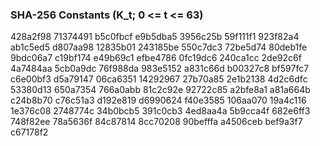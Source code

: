 ### SHA-256 Constants (K_t; 0 <= t <= 63)

428a2f98 71374491 b5c0fbcf e9b5dba5 3956c25b 59f111f1 923f82a4 ab1c5ed5 
d807aa98 12835b01 243185be 550c7dc3 72be5d74 80deb1fe 9bdc06a7 c19bf174 
e49b69c1 efbe4786 0fc19dc6 240ca1cc 2de92c6f 4a7484aa 5cb0a9dc 76f988da 
983e5152 a831c66d b00327c8 bf597fc7 c6e00bf3 d5a79147 06ca6351 14292967 
27b70a85 2e1b2138 4d2c6dfc 53380d13 650a7354 766a0abb 81c2c92e 92722c85 
a2bfe8a1 a81a664b c24b8b70 c76c51a3 d192e819 d6990624 f40e3585 106aa070 
19a4c116 1e376c08 2748774c 34b0bcb5 391c0cb3 4ed8aa4a 5b9cca4f 682e6ff3 
748f82ee 78a5636f 84c87814 8cc70208 90befffa a4506ceb bef9a3f7 c67178f2

